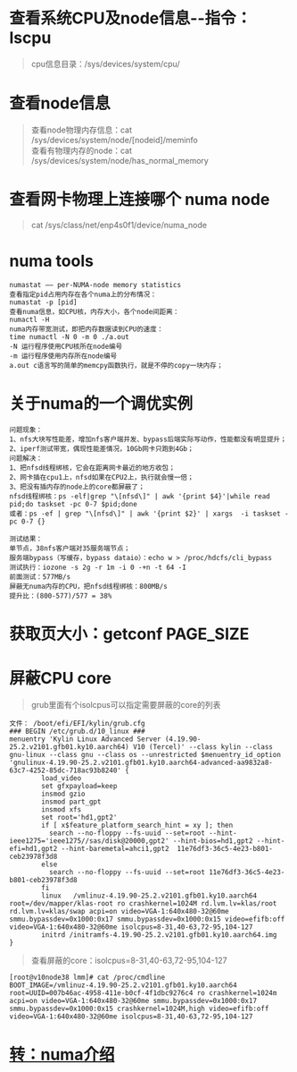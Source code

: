 # 查看系统CPU及node信息--指令：lscpu
> cpu信息目录：/sys/devices/system/cpu/   
# 查看node信息
> 查看node物理内存信息：cat /sys/devices/system/node/[nodeid]/meminfo   
> 查看有物理内存的node：cat /sys/devices/system/node/has_normal_memory    
# 查看网卡物理上连接哪个 numa node
>  cat /sys/class/net/enp4s0f1/device/numa_node
# numa tools
```
numastat —— per-NUMA-node memory statistics
查看指定pid占用内存在各个numa上的分布情况：
numastat -p [pid]
查看numa信息，如CPU核，内存大小，各个node间距离：
numactl -H
numa内存带宽测试，即把内存数据读到CPU的速度：
time numactl -N 0 -m 0 ./a.out
-N 运行程序使用CPU核所在node编号
-m 运行程序使用内存所在node编号
a.out c语言写的简单的memcpy函数执行，就是不停的copy一块内存；
```
# 关于numa的一个调优实例
```
问题现象：
1、nfs大块写性能差，增加nfs客户端并发、bypass后端实际写动作，性能都没有明显提升；
2、iperf测试带宽，偶现性能差情况，10Gb网卡只跑到4Gb；
问题解决：
1、把nfsd线程绑核，它会在距离网卡最近的地方收包；
2、网卡插在cpu1上，nfsd如果在CPU2上，执行就会慢一倍；
3、把没有插内存的node上的core都屏蔽了；
nfsd线程绑核：ps -elf|grep "\[nfsd\]" | awk '{print $4}'|while read pid;do taskset -pc 0-7 $pid;done
或者：ps -ef | grep "\[nfsd\]" | awk '{print $2}' | xargs  -i taskset -pc 0-7 {}

测试结果：
单节点，38nfs客户端对35服务端节点；
服务端bypass（写缓存，bypass dataio）：echo w > /proc/hdcfs/cli_bypass
测试执行：iozone -s 2g -r 1m -i 0 -+n -t 64 -I
前面测试：577MB/s
屏蔽无numa内存的CPU，把nfsd线程绑核：800MB/s
提升比：(800-577)/577 = 38%
```
# 获取页大小：getconf PAGE_SIZE
# 屏蔽CPU core
> grub里面有个isolcpus可以指定需要屏蔽的core的列表   
```
文件： /boot/efi/EFI/kylin/grub.cfg
### BEGIN /etc/grub.d/10_linux ###
menuentry 'Kylin Linux Advanced Server (4.19.90-25.2.v2101.gfb01.ky10.aarch64) V10 (Tercel)' --class kylin --class gnu-linux --class gnu --class os --unrestricted $menuentry_id_option 'gnulinux-4.19.90-25.2.v2101.gfb01.ky10.aarch64-advanced-aa9832a8-63c7-4252-85dc-718ac93b8240' {
        load_video
        set gfxpayload=keep
        insmod gzio
        insmod part_gpt
        insmod xfs
        set root='hd1,gpt2'
        if [ x$feature_platform_search_hint = xy ]; then
          search --no-floppy --fs-uuid --set=root --hint-ieee1275='ieee1275//sas/disk@20000,gpt2' --hint-bios=hd1,gpt2 --hint-efi=hd1,gpt2 --hint-baremetal=ahci1,gpt2  11e76df3-36c5-4e23-b801-ceb23978f3d8
        else
          search --no-floppy --fs-uuid --set=root 11e76df3-36c5-4e23-b801-ceb23978f3d8
        fi
        linux   /vmlinuz-4.19.90-25.2.v2101.gfb01.ky10.aarch64 root=/dev/mapper/klas-root ro crashkernel=1024M rd.lvm.lv=klas/root rd.lvm.lv=klas/swap acpi=on video=VGA-1:640x480-32@60me smmu.bypassdev=0x1000:0x17 smmu.bypassdev=0x1000:0x15 video=efifb:off video=VGA-1:640x480-32@60me isolcpus=8-31,40-63,72-95,104-127
        initrd /initramfs-4.19.90-25.2.v2101.gfb01.ky10.aarch64.img
}
```
> 查看屏蔽的core：isolcpus=8-31,40-63,72-95,104-127
```
[root@v10node38 lmm]# cat /proc/cmdline
BOOT_IMAGE=/vmlinuz-4.19.90-25.2.v2101.gfb01.ky10.aarch64 root=UUID=007b46ac-4958-411e-b0cf-4f1dbc9276c4 ro crashkernel=1024m acpi=on video=VGA-1:640x480-32@60me smmu.bypassdev=0x1000:0x17 smmu.bypassdev=0x1000:0x15 crashkernel=1024M,high video=efifb:off video=VGA-1:640x480-32@60me isolcpus=8-31,40-63,72-95,104-127
```
# [转：numa介绍](https://blog.csdn.net/yk_wing4/article/details/87474172)
